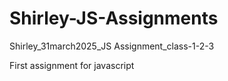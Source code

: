 # Shirley-JS-Assignments

Shirley_31march2025_JS Assignment_class-1-2-3 

First assignment for javascript
 
